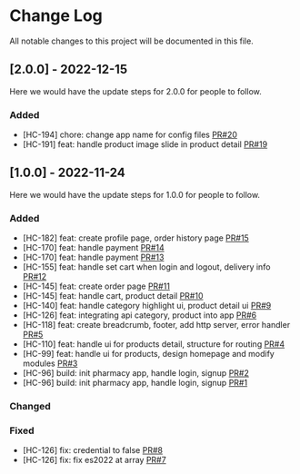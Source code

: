 # Change Log
All notable changes to this project will be documented in this file.


## [2.0.0] - 2022-12-15

Here we would have the update steps for 2.0.0 for people to follow.

### Added

- [HC-194] chore: change app name for config files [PR#20](https://github.com/dev-holics/happy-care-server/pull/20)
- [HC-191] feat: handle product image slide in product detail [PR#19](https://github.com/dev-holics/happy-care-server/pull/19)

## [1.0.0] - 2022-11-24

Here we would have the update steps for 1.0.0 for people to follow.

### Added

- [HC-182] feat: create profile page, order history page [PR#15](https://github.com/dev-holics/happy-care.pharmacy.client/pull/15)
- [HC-170] feat: handle payment [PR#14](https://github.com/dev-holics/happy-care.pharmacy.client/pull/14)
- [HC-170] feat: handle payment [PR#13](https://github.com/dev-holics/happy-care.pharmacy.client/pull/13)
- [HC-155] feat: handle set cart when login and logout, delivery info [PR#12](https://github.com/dev-holics/happy-care.pharmacy.client/pull/12)
- [HC-145] feat: create order page [PR#11](https://github.com/dev-holics/happy-care.pharmacy.client/pull/11)
- [HC-145] feat: handle cart, product detail [PR#10](https://github.com/dev-holics/happy-care.pharmacy.client/pull/10)
- [HC-140] feat: handle category highlight ui, product detail ui [PR#9](https://github.com/dev-holics/happy-care.pharmacy.client/pull/9)
- [HC-126] feat: integrating api category, product into app [PR#6](https://github.com/dev-holics/happy-care.pharmacy.client/pull/6)
- [HC-118] feat: create breadcrumb, footer, add http server, error handler [PR#5](https://github.com/dev-holics/happy-care.pharmacy.client/pull/5)
- [HC-110] feat: handle ui for products detail, structure for routing [PR#4](https://github.com/dev-holics/happy-care.pharmacy.client/pull/4)
- [HC-99] feat: handle ui for products, design homepage and modify modules [PR#3](https://github.com/dev-holics/happy-care.pharmacy.client/pull/3)
- [HC-96] build: init pharmacy app, handle login, signup [PR#2](https://github.com/dev-holics/happy-care.pharmacy.client/pull/2)
- [HC-96] build: init pharmacy app, handle login, signup [PR#1](https://github.com/dev-holics/happy-care.pharmacy.client/pull/1)

### Changed


### Fixed

- [HC-126] fix: credential to false [PR#8](https://github.com/dev-holics/happy-care.pharmacy.client/pull/8)
- [HC-126] fix: fix es2022 at array [PR#7](https://github.com/dev-holics/happy-care.pharmacy.client/pull/7)
